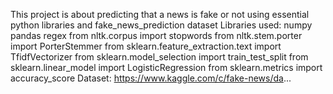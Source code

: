 This project is about predicting that a news is fake or not using essential python libraries and fake_news_prediction dataset
Libraries used:
numpy
pandas
regex
from nltk.corpus import stopwords
from nltk.stem.porter import PorterStemmer
from sklearn.feature_extraction.text import TfidfVectorizer
from sklearn.model_selection import train_test_split
from sklearn.linear_model import LogisticRegression
from sklearn.metrics import accuracy_score
Dataset: https://www.kaggle.com/c/fake-news/da...
